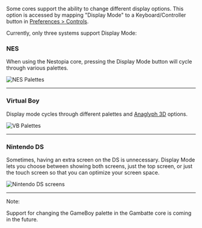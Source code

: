Some cores support the ability to change different display options.  This option is accessed by mapping "Display Mode" to a Keyboard/Controller button in [Preferences > Controls](https://github.com/OpenEmu/OpenEmu/wiki/User-guide:-Mapping-Controls).

Currently, only three systems support Display Mode:

### NES
When using the Nestopia core, pressing the Display Mode button will cycle through various palettes.

![NES Palettes](http://i.imgur.com/NJbsF34.gif)

-----
### Virtual Boy
Display mode cycles through different palettes and [Anaglyph 3D](http://en.wikipedia.org/wiki/Anaglyph_3D) options.

![VB Palettes](http://i.imgur.com/sX83zBS.gif)

-----

### Nintendo DS
Sometimes, having an extra screen on the DS is unnecessary.  Display Mode lets you choose between showing both screens, just the top screen, or just the touch screen so that you can optimize your screen space.

![Nintendo DS screens](http://i.imgur.com/XeM6KaD.gif)

-----

Note: 

Support for changing the GameBoy palette in the Gambatte core is coming in the future.